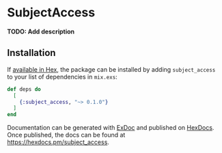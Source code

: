 # SubjectAccess

**TODO: Add description**

## Installation

If [available in Hex](https://hex.pm/docs/publish), the package can be installed
by adding `subject_access` to your list of dependencies in `mix.exs`:

```elixir
def deps do
  [
    {:subject_access, "~> 0.1.0"}
  ]
end
```

Documentation can be generated with [ExDoc](https://github.com/elixir-lang/ex_doc)
and published on [HexDocs](https://hexdocs.pm). Once published, the docs can
be found at <https://hexdocs.pm/subject_access>.

